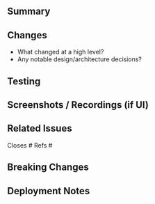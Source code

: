 ## Summary
<!--Briefly explain the purpose of this PR and the user impact.-->

## Changes
- What changed at a high level?
- Any notable design/architecture decisions?

## Testing
<!--Testing done to ensure it works as intended-->

## Screenshots / Recordings (if UI)
<!--Attach images or short videos/GIFs showcasing changes. -->

## Related Issues
<!-- Link to any relevant issues. Use "Closes #<issue_number>" to automatically close an issue when this PR is merged. -->
Closes #
Refs #

## Breaking Changes
<!--Describe any breaking behavior and required follow-up actions.-->

## Deployment Notes
<!--Mention any infra/config changes (Dockerfiles, docker-compose, Nginx, env vars).-->


